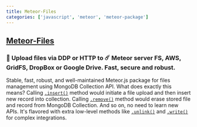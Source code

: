 ```yaml
---
title: Meteor-Files
categories: ['javascript', 'meteor', 'meteor-package']
---
```

## [Meteor-Files](https://github.com/veliovgroup/Meteor-Files)

### 🚀 Upload files via DDP or HTTP to ☄️ Meteor server FS, AWS, GridFS, DropBox or Google Drive. Fast, secure and robust.


Stable, fast, robust, and well-maintained Meteor.js package for files management using MongoDB Collection API. What does exactly this means? Calling [`.insert()`](https://github.com/VeliovGroup/Meteor-Files/blob/master/docs/insert.md) method would initiate a file upload and then insert new record into collection. Calling [`.remove()`](https://github.com/VeliovGroup/Meteor-Files/blob/master/docs/remove.md) method would erase stored file and record from MongoDB Collection. And so on, no need to learn new APIs. It's flavored with extra low-level methods like [`.unlink()`](https://github.com/VeliovGroup/Meteor-Files/blob/master/docs/unlink.md) and [`.write()`](https://github.com/VeliovGroup/Meteor-Files/blob/master/docs/write.md) for complex integrations.
